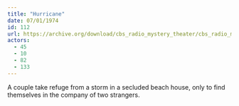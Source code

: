 ```yaml
---
title: "Hurricane"
date: 07/01/1974
id: 112
url: https://archive.org/download/cbs_radio_mystery_theater/cbs_radio_mystery_theater-0101-0150.zip/cbs_radio_mystery_theater-0101-0150%2Fcbsrmt_0112_hurricane.mp3
actors:
  - 45
  - 10
  - 82
  - 133
---
```

A couple take refuge from a storm in a secluded beach house, only to find themselves in the company of two strangers.